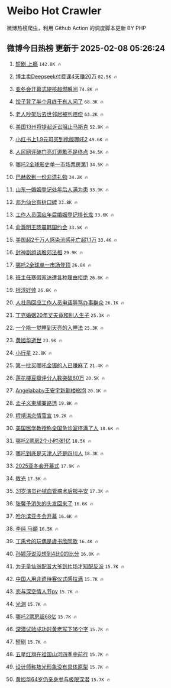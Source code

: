 # Weibo Hot Crawler 



微博热榜爬虫，利用 Github Action 的调度脚本更新 BY PHP 


## 微博今日热榜 更新于 2025-02-08 05:26:24 
1. [短剧 上瘾](https://s.weibo.com/weibo?q=%E7%9F%AD%E5%89%A7%20%E4%B8%8A%E7%98%BE&t=31&band_rank=1&Refer=top) `142.8K 🔥` 

1. [博主卖Deepseek付费课4天赚20万](https://s.weibo.com/weibo?q=%23%E5%8D%9A%E4%B8%BB%E5%8D%96Deepseek%E4%BB%98%E8%B4%B9%E8%AF%BE4%E5%A4%A9%E8%B5%9A20%E4%B8%87%23&t=31&band_rank=2&Refer=top) `82.5K 🔥` 

1. [亚冬会开幕式硬核超燃瞬间](https://s.weibo.com/weibo?q=%23%E4%BA%9A%E5%86%AC%E4%BC%9A%E5%BC%80%E5%B9%95%E5%BC%8F%E7%A1%AC%E6%A0%B8%E8%B6%85%E7%87%83%E7%9E%AC%E9%97%B4%23&t=31&band_rank=3&Refer=top) `74.8K 🔥` 

1. [饺子背了半个月终于有人问了](https://s.weibo.com/weibo?q=%E9%A5%BA%E5%AD%90%E8%83%8C%E4%BA%86%E5%8D%8A%E4%B8%AA%E6%9C%88%E7%BB%88%E4%BA%8E%E6%9C%89%E4%BA%BA%E9%97%AE%E4%BA%86&t=31&band_rank=4&Refer=top) `68.3K 🔥` 

1. [老人吵架后去世邻居被判赔偿](https://s.weibo.com/weibo?q=%23%E8%80%81%E4%BA%BA%E5%90%B5%E6%9E%B6%E5%90%8E%E5%8E%BB%E4%B8%96%E9%82%BB%E5%B1%85%E8%A2%AB%E5%88%A4%E8%B5%94%E5%81%BF%23&t=31&band_rank=5&Refer=top) `63.2K 🔥` 

1. [美国13州将提起诉讼阻止马斯克](https://s.weibo.com/weibo?q=%23%E7%BE%8E%E5%9B%BD13%E5%B7%9E%E5%B0%86%E6%8F%90%E8%B5%B7%E8%AF%89%E8%AE%BC%E9%98%BB%E6%AD%A2%E9%A9%AC%E6%96%AF%E5%85%8B%23&t=31&band_rank=6&Refer=top) `52.9K 🔥` 

1. [小红书上1.9元可买到枪版哪吒2](https://s.weibo.com/weibo?q=%23%E5%B0%8F%E7%BA%A2%E4%B9%A6%E4%B8%8A1.9%E5%85%83%E5%8F%AF%E4%B9%B0%E5%88%B0%E6%9E%AA%E7%89%88%E5%93%AA%E5%90%922%23&t=31&band_rank=7&Refer=top) `49.6K 🔥` 

1. [人民网评破门亮灯道歉不是终点](https://s.weibo.com/weibo?q=%23%E4%BA%BA%E6%B0%91%E7%BD%91%E8%AF%84%E7%A0%B4%E9%97%A8%E4%BA%AE%E7%81%AF%E9%81%93%E6%AD%89%E4%B8%8D%E6%98%AF%E7%BB%88%E7%82%B9%23&t=31&band_rank=8&Refer=top) `34.5K 🔥` 

1. [哪吒2全球影史单一市场票房第1](https://s.weibo.com/weibo?q=%23%E5%93%AA%E5%90%922%E5%85%A8%E7%90%83%E5%BD%B1%E5%8F%B2%E5%8D%95%E4%B8%80%E5%B8%82%E5%9C%BA%E7%A5%A8%E6%88%BF%E7%AC%AC1%23&t=31&band_rank=9&Refer=top) `34.5K 🔥` 

1. [巴赫收到一份非遗礼物](https://s.weibo.com/weibo?q=%23%E5%B7%B4%E8%B5%AB%E6%94%B6%E5%88%B0%E4%B8%80%E4%BB%BD%E9%9D%9E%E9%81%97%E7%A4%BC%E7%89%A9%23&t=31&band_rank=10&Refer=top) `34.2K 🔥` 

1. [山东一婚姻登记处年后人满为患](https://s.weibo.com/weibo?q=%23%E5%B1%B1%E4%B8%9C%E4%B8%80%E5%A9%9A%E5%A7%BB%E7%99%BB%E8%AE%B0%E5%A4%84%E5%B9%B4%E5%90%8E%E4%BA%BA%E6%BB%A1%E4%B8%BA%E6%82%A3%23&t=31&band_rank=11&Refer=top) `33.9K 🔥` 

1. [邓为仙台有树口碑](https://s.weibo.com/weibo?q=%23%E9%82%93%E4%B8%BA%E4%BB%99%E5%8F%B0%E6%9C%89%E6%A0%91%E5%8F%A3%E7%A2%91%23&t=31&band_rank=12&Refer=top) `33.8K 🔥` 

1. [工作人员回应年后婚姻登记排长龙](https://s.weibo.com/weibo?q=%23%E5%B7%A5%E4%BD%9C%E4%BA%BA%E5%91%98%E5%9B%9E%E5%BA%94%E5%B9%B4%E5%90%8E%E5%A9%9A%E5%A7%BB%E7%99%BB%E8%AE%B0%E6%8E%92%E9%95%BF%E9%BE%99%23&t=31&band_rank=13&Refer=top) `33.6K 🔥` 

1. [俞灏明王晓晨韩国约会](https://s.weibo.com/weibo?q=%23%E4%BF%9E%E7%81%8F%E6%98%8E%E7%8E%8B%E6%99%93%E6%99%A8%E9%9F%A9%E5%9B%BD%E7%BA%A6%E4%BC%9A%23&t=31&band_rank=14&Refer=top) `33.5K 🔥` 

1. [美国超2千万人感染流感死亡超1.1万](https://s.weibo.com/weibo?q=%23%E7%BE%8E%E5%9B%BD%E8%B6%852%E5%8D%83%E4%B8%87%E4%BA%BA%E6%84%9F%E6%9F%93%E6%B5%81%E6%84%9F%E6%AD%BB%E4%BA%A1%E8%B6%851.1%E4%B8%87%23&t=31&band_rank=15&Refer=top) `33.4K 🔥` 

1. [封神剧组谈殷郊法相](https://s.weibo.com/weibo?q=%23%E5%B0%81%E7%A5%9E%E5%89%A7%E7%BB%84%E8%B0%88%E6%AE%B7%E9%83%8A%E6%B3%95%E7%9B%B8%23&t=31&band_rank=16&Refer=top) `29.9K 🔥` 

1. [哪吒2全球单一市场登顶](https://s.weibo.com/weibo?q=%23%E5%93%AA%E5%90%922%E5%85%A8%E7%90%83%E5%8D%95%E4%B8%80%E5%B8%82%E5%9C%BA%E7%99%BB%E9%A1%B6%23&t=31&band_rank=17&Refer=top) `26.8K 🔥` 

1. [班主任寒假家访遭各种理由拒绝](https://s.weibo.com/weibo?q=%23%E7%8F%AD%E4%B8%BB%E4%BB%BB%E5%AF%92%E5%81%87%E5%AE%B6%E8%AE%BF%E9%81%AD%E5%90%84%E7%A7%8D%E7%90%86%E7%94%B1%E6%8B%92%E7%BB%9D%23&t=31&band_rank=18&Refer=top) `26.8K 🔥` 

1. [柯淳好帅](https://s.weibo.com/weibo?q=%E6%9F%AF%E6%B7%B3%E5%A5%BD%E5%B8%85&t=31&band_rank=19&Refer=top) `26.6K 🔥` 

1. [人社局回应工作人员电话辱骂办事群众](https://s.weibo.com/weibo?q=%23%E4%BA%BA%E7%A4%BE%E5%B1%80%E5%9B%9E%E5%BA%94%E5%B7%A5%E4%BD%9C%E4%BA%BA%E5%91%98%E7%94%B5%E8%AF%9D%E8%BE%B1%E9%AA%82%E5%8A%9E%E4%BA%8B%E7%BE%A4%E4%BC%97%23&t=31&band_rank=20&Refer=top) `26.1K 🔥` 

1. [丁克婚姻20年丈夫竟和别人生子](https://s.weibo.com/weibo?q=%23%E4%B8%81%E5%85%8B%E5%A9%9A%E5%A7%BB20%E5%B9%B4%E4%B8%88%E5%A4%AB%E7%AB%9F%E5%92%8C%E5%88%AB%E4%BA%BA%E7%94%9F%E5%AD%90%23&t=31&band_rank=21&Refer=top) `25.3K 🔥` 

1. [一个能一觉睡到天亮的入睡法](https://s.weibo.com/weibo?q=%23%E4%B8%80%E4%B8%AA%E8%83%BD%E4%B8%80%E8%A7%89%E7%9D%A1%E5%88%B0%E5%A4%A9%E4%BA%AE%E7%9A%84%E5%85%A5%E7%9D%A1%E6%B3%95%23&t=31&band_rank=22&Refer=top) `25.3K 🔥` 

1. [黄旭华逝世](https://s.weibo.com/weibo?q=%23%E9%BB%84%E6%97%AD%E5%8D%8E%E9%80%9D%E4%B8%96%23&t=31&band_rank=23&Refer=top) `23.9K 🔥` 

1. [小行星](https://s.weibo.com/weibo?q=%E5%B0%8F%E8%A1%8C%E6%98%9F&t=31&band_rank=24&Refer=top) `22.8K 🔥` 

1. [第一批买哪吒金镯的人已赚麻了](https://s.weibo.com/weibo?q=%23%E7%AC%AC%E4%B8%80%E6%89%B9%E4%B9%B0%E5%93%AA%E5%90%92%E9%87%91%E9%95%AF%E7%9A%84%E4%BA%BA%E5%B7%B2%E8%B5%9A%E9%BA%BB%E4%BA%86%23&t=31&band_rank=25&Refer=top) `21.4K 🔥` 

1. [莲花楼豆瓣评分人数突破80万](https://s.weibo.com/weibo?q=%23%E8%8E%B2%E8%8A%B1%E6%A5%BC%E8%B1%86%E7%93%A3%E8%AF%84%E5%88%86%E4%BA%BA%E6%95%B0%E7%AA%81%E7%A0%B480%E4%B8%87%23&t=31&band_rank=26&Refer=top) `20.5K 🔥` 

1. [Angelababy王安宇新剧楼梯抱](https://s.weibo.com/weibo?q=Angelababy%E7%8E%8B%E5%AE%89%E5%AE%87%E6%96%B0%E5%89%A7%E6%A5%BC%E6%A2%AF%E6%8A%B1&t=31&band_rank=27&Refer=top) `20.1K 🔥` 

1. [孟子义柬埔寨路透](https://s.weibo.com/weibo?q=%23%E5%AD%9F%E5%AD%90%E4%B9%89%E6%9F%AC%E5%9F%94%E5%AF%A8%E8%B7%AF%E9%80%8F%23&t=31&band_rank=28&Refer=top) `19.8K 🔥` 

1. [程靖淇恋情官宣](https://s.weibo.com/weibo?q=%E7%A8%8B%E9%9D%96%E6%B7%87%E6%81%8B%E6%83%85%E5%AE%98%E5%AE%A3&t=31&band_rank=29&Refer=top) `19.2K 🔥` 

1. [美国医学教授称全国急诊室挤满了人](https://s.weibo.com/weibo?q=%23%E7%BE%8E%E5%9B%BD%E5%8C%BB%E5%AD%A6%E6%95%99%E6%8E%88%E7%A7%B0%E5%85%A8%E5%9B%BD%E6%80%A5%E8%AF%8A%E5%AE%A4%E6%8C%A4%E6%BB%A1%E4%BA%86%E4%BA%BA%23&t=31&band_rank=30&Refer=top) `18.6K 🔥` 

1. [哪吒2票房2个小时涨1亿](https://s.weibo.com/weibo?q=%23%E5%93%AA%E5%90%922%E7%A5%A8%E6%88%BF2%E4%B8%AA%E5%B0%8F%E6%97%B6%E6%B6%A81%E4%BA%BF%23&t=31&band_rank=31&Refer=top) `18.5K 🔥` 

1. [哪吒到底是天津人还是四川人](https://s.weibo.com/weibo?q=%23%E5%93%AA%E5%90%92%E5%88%B0%E5%BA%95%E6%98%AF%E5%A4%A9%E6%B4%A5%E4%BA%BA%E8%BF%98%E6%98%AF%E5%9B%9B%E5%B7%9D%E4%BA%BA%23&t=31&band_rank=32&Refer=top) `18.3K 🔥` 

1. [2025亚冬会开幕式](https://s.weibo.com/weibo?q=%232025%E4%BA%9A%E5%86%AC%E4%BC%9A%E5%BC%80%E5%B9%95%E5%BC%8F%23&t=31&band_rank=33&Refer=top) `17.9K 🔥` 

1. [敖光](https://s.weibo.com/weibo?q=%E6%95%96%E5%85%89&t=31&band_rank=34&Refer=top) `17.5K 🔥` 

1. [31岁演员孙铱血管瘤术后报平安](https://s.weibo.com/weibo?q=%2331%E5%B2%81%E6%BC%94%E5%91%98%E5%AD%99%E9%93%B1%E8%A1%80%E7%AE%A1%E7%98%A4%E6%9C%AF%E5%90%8E%E6%8A%A5%E5%B9%B3%E5%AE%89%23&t=31&band_rank=35&Refer=top) `17.3K 🔥` 

1. [张馨予消失的头发回来了](https://s.weibo.com/weibo?q=%23%E5%BC%A0%E9%A6%A8%E4%BA%88%E6%B6%88%E5%A4%B1%E7%9A%84%E5%A4%B4%E5%8F%91%E5%9B%9E%E6%9D%A5%E4%BA%86%23&t=31&band_rank=36&Refer=top) `16.6K 🔥` 

1. [哈尔滨亚冬会开幕](https://s.weibo.com/weibo?q=%23%E5%93%88%E5%B0%94%E6%BB%A8%E4%BA%9A%E5%86%AC%E4%BC%9A%E5%BC%80%E5%B9%95%23&t=31&band_rank=37&Refer=top) `16.6K 🔥` 

1. [李纯 马頔](https://s.weibo.com/weibo?q=%E6%9D%8E%E7%BA%AF%20%E9%A9%AC%E9%A0%94&t=31&band_rank=38&Refer=top) `16.5K 🔥` 

1. [丁禹兮的玩偶是虞书欣同款](https://s.weibo.com/weibo?q=%23%E4%B8%81%E7%A6%B9%E5%85%AE%E7%9A%84%E7%8E%A9%E5%81%B6%E6%98%AF%E8%99%9E%E4%B9%A6%E6%AC%A3%E5%90%8C%E6%AC%BE%23&t=31&band_rank=39&Refer=top) `16.4K 🔥` 

1. [孙颖莎说没想到4比0的比分](https://s.weibo.com/weibo?q=%23%E5%AD%99%E9%A2%96%E8%8E%8E%E8%AF%B4%E6%B2%A1%E6%83%B3%E5%88%B04%E6%AF%940%E7%9A%84%E6%AF%94%E5%88%86%23&t=31&band_rank=40&Refer=top) `16.0K 🔥` 

1. [为无量仙翁配音大爷到片场才知配反派](https://s.weibo.com/weibo?q=%23%E4%B8%BA%E6%97%A0%E9%87%8F%E4%BB%99%E7%BF%81%E9%85%8D%E9%9F%B3%E5%A4%A7%E7%88%B7%E5%88%B0%E7%89%87%E5%9C%BA%E6%89%8D%E7%9F%A5%E9%85%8D%E5%8F%8D%E6%B4%BE%23&t=31&band_rank=41&Refer=top) `15.7K 🔥` 

1. [中国人用非遗待客仪式感拉满](https://s.weibo.com/weibo?q=%23%E4%B8%AD%E5%9B%BD%E4%BA%BA%E7%94%A8%E9%9D%9E%E9%81%97%E5%BE%85%E5%AE%A2%E4%BB%AA%E5%BC%8F%E6%84%9F%E6%8B%89%E6%BB%A1%23&t=31&band_rank=42&Refer=top) `15.7K 🔥` 

1. [恋与深空情人节pv](https://s.weibo.com/weibo?q=%23%E6%81%8B%E4%B8%8E%E6%B7%B1%E7%A9%BA%E6%83%85%E4%BA%BA%E8%8A%82pv%23&t=31&band_rank=43&Refer=top) `15.7K 🔥` 

1. [光渊](https://s.weibo.com/weibo?q=%E5%85%89%E6%B8%8A&t=31&band_rank=44&Refer=top) `15.7K 🔥` 

1. [哪吒2票房超68亿](https://s.weibo.com/weibo?q=%23%E5%93%AA%E5%90%922%E7%A5%A8%E6%88%BF%E8%B6%8568%E4%BA%BF%23&t=31&band_rank=45&Refer=top) `15.7K 🔥` 

1. [深潜试验成功时黄老写下16个字](https://s.weibo.com/weibo?q=%23%E6%B7%B1%E6%BD%9C%E8%AF%95%E9%AA%8C%E6%88%90%E5%8A%9F%E6%97%B6%E9%BB%84%E8%80%81%E5%86%99%E4%B8%8B16%E4%B8%AA%E5%AD%97%23&t=31&band_rank=46&Refer=top) `15.7K 🔥` 

1. [短剧](https://s.weibo.com/weibo?q=%E7%9F%AD%E5%89%A7&t=31&band_rank=47&Refer=top) `15.7K 🔥` 

1. [五星红旗在祖国山河四季中前行](https://s.weibo.com/weibo?q=%23%E4%BA%94%E6%98%9F%E7%BA%A2%E6%97%97%E5%9C%A8%E7%A5%96%E5%9B%BD%E5%B1%B1%E6%B2%B3%E5%9B%9B%E5%AD%A3%E4%B8%AD%E5%89%8D%E8%A1%8C%23&t=31&band_rank=48&Refer=top) `15.7K 🔥` 

1. [设计师称敖光形象没有具体原型](https://s.weibo.com/weibo?q=%23%E8%AE%BE%E8%AE%A1%E5%B8%88%E7%A7%B0%E6%95%96%E5%85%89%E5%BD%A2%E8%B1%A1%E6%B2%A1%E6%9C%89%E5%85%B7%E4%BD%93%E5%8E%9F%E5%9E%8B%23&t=31&band_rank=49&Refer=top) `15.7K 🔥` 

1. [黄旭华64岁仍亲身参与极限深潜](https://s.weibo.com/weibo?q=%23%E9%BB%84%E6%97%AD%E5%8D%8E64%E5%B2%81%E4%BB%8D%E4%BA%B2%E8%BA%AB%E5%8F%82%E4%B8%8E%E6%9E%81%E9%99%90%E6%B7%B1%E6%BD%9C%23&t=31&band_rank=50&Refer=top) `15.7K 🔥` 

